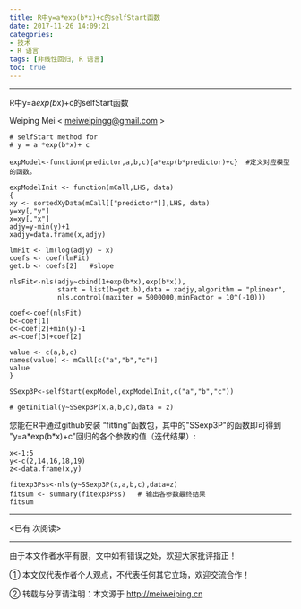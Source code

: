 ```yaml
---
title: R中y=a*exp(b*x)+c的selfStart函数
date: 2017-11-26 14:09:21
categories: 
- 技术
- R 语言
tags: [非线性回归, R 语言]
toc: true
---
```


---

R中y=a*exp(b*x)+c的selfStart函数

Weiping Mei < meiweipingg@gmail.com >



<!-- more -->


    # selfStart method for
    # y = a *exp(b*x)+ c

    expModel<-function(predictor,a,b,c){a*exp(b*predictor)+c}  #定义对应模型的函数。
  
  	expModelInit <- function(mCall,LHS, data)
  	{
    xy <- sortedXyData(mCall[["predictor"]],LHS, data)
    y=xy[,"y"]
    x=xy[,"x"]
    adjy=y-min(y)+1
    xadjy=data.frame(x,adjy)
    
    lmFit <- lm(log(adjy) ~ x)
    coefs <- coef(lmFit)
    get.b <- coefs[2]   #slope
  
    nlsFit<-nls(adjy~cbind(1+exp(b*x),exp(b*x)),
                start = list(b=get.b),data = xadjy,algorithm = "plinear",
                nls.control(maxiter = 5000000,minFactor = 10^(-10)))
    
    coef<-coef(nlsFit)
    b<-coef[1]
    c<-coef[2]+min(y)-1
    a<-coef[3]+coef[2]

    value <- c(a,b,c)
    names(value) <- mCall[c("a","b","c")]
    value
    }
  
    SSexp3P<-selfStart(expModel,expModelInit,c("a","b","c"))
  
    # getInitial(y~SSexp3P(x,a,b,c),data = z)
 

您能在R中通过github安装 “fitting”函数包，其中的"SSexp3P"的函数即可得到 "y=a\*exp(b\*x)+c"回归的各个参数的值（迭代结果）:


	x<-1:5
	y<-c(2,14,16,18,19)
	z<-data.frame(x,y)

	fitexp3Pss<-nls(y~SSexp3P(x,a,b,c),data=z)
	fitsum <- summary(fitexp3Pss)   # 输出各参数最终结果
	fitsum


---

<span id="busuanzi_container_page_pv">
<已有 <span id="busuanzi_value_page_pv"></span> 次阅读>
</span>

---


由于本文作者水平有限，文中如有错误之处，欢迎大家批评指正！

① 本文仅代表作者个人观点，不代表任何其它立场，欢迎交流合作！

② 转载与分享请注明：本文源于 http://meiweiping.cn